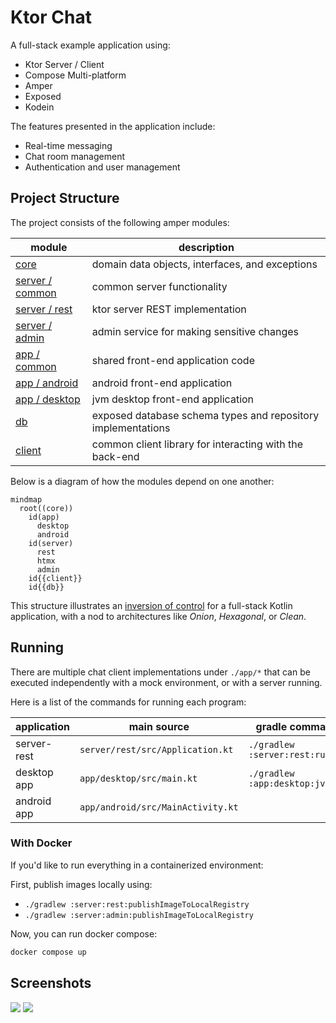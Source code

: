 # Ktor Chat

A full-stack example application using:
- Ktor Server / Client
- Compose Multi-platform
- Amper
- Exposed 
- Kodein

The features presented in the application include:
- Real-time messaging
- Chat room management
- Authentication and user management

## Project Structure

The project consists of the following amper modules:

| module                           | description                                                  |
|----------------------------------|--------------------------------------------------------------|
| [core](core)                     | domain data objects, interfaces, and exceptions              |
| [server / common](server/common) | common server functionality                                  |
| [server / rest](server/rest)     | ktor server REST implementation                              |
| [server / admin](server/admin)   | admin service for making sensitive changes                   |
| [app / common](app/common)       | shared front-end application code                            |
| [app / android](app/android)     | android front-end application                                |
| [app / desktop](app/desktop)     | jvm desktop front-end application                            |
| [db](db)                         | exposed database schema types and repository implementations |
| [client](client)                 | common client library for interacting with the back-end      |

Below is a diagram of how the modules depend on one another:

```mermaid
mindmap
  root((core))
    id(app)
      desktop
      android
    id(server)
      rest
      htmx
      admin
    id{{client}}
    id{{db}}
```

This structure illustrates an [inversion of control](https://en.wikipedia.org/wiki/Inversion_of_control) 
for a full-stack Kotlin application, with a nod to architectures like _Onion_, _Hexagonal_, or _Clean_.

## Running

There are multiple chat client implementations under `./app/*` that can be executed independently 
with a mock environment, or with a server running.

Here is a list of the commands for running each program:

| application | main source                       | gradle command                  |
|-------------|-----------------------------------|---------------------------------|
| server-rest | `server/rest/src/Application.kt`  | `./gradlew :server:rest:run`    |
| desktop app | `app/desktop/src/main.kt`         | `./gradlew :app:desktop:jvmRun` |
| android app | `app/android/src/MainActivity.kt` |                                 |

### With Docker

If you'd like to run everything in a containerized environment:

First, publish images locally using:
 - `./gradlew :server:rest:publishImageToLocalRegistry`
 - `./gradlew :server:admin:publishImageToLocalRegistry`

Now, you can run docker compose:
```bash
docker compose up
```

## Screenshots

![](docs/chat-desktop.png)
![](docs/chat-phone.png)